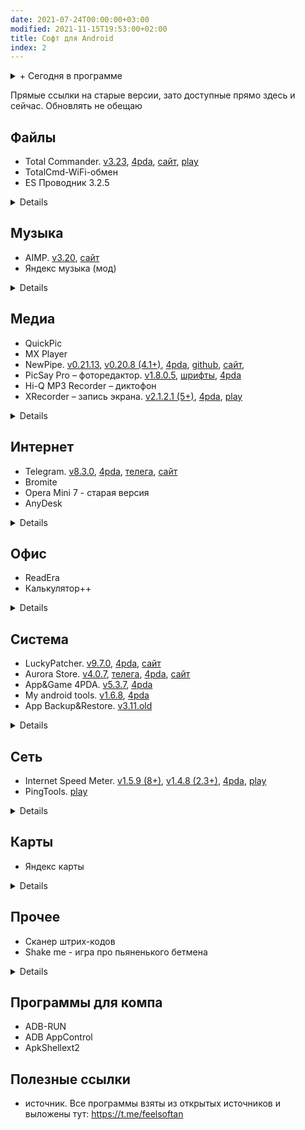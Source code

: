 ```yaml
---
date: 2021-07-24T00:00:00+03:00
modified: 2021-11-15T19:53:00+02:00
title: Софт для Android
index: 2
---
```


<details markdown="1">
<summary markdown="0">+ Сегодня в программе</summary>
- Список разделов  
{: toc }
</details>

Прямые ссылки на старые версии, зато доступные прямо здесь и сейчас. Обновлять не обещаю



## Файлы
- Total Commander. 
  [v3.23](https://tlgur.com/d/GW1rxPb4), 
  [4pda](https://4pda.to/forum/index.php?showtopic=224555), 
  [сайт](https://www.ghisler.com/android.htm#download), 
  [play](https://play.google.com/store/apps/details?id=com.ghisler.android.TotalCommander)
- TotalCmd-WiFi-обмен
- ES Проводник 3.2.5
<details markdown="1">
- TotalCmd USB stick plugin by OperaFan. 
  [v1.3.6](https://tlgur.com/d/GVqJmM68), 
  [4pda](#), 
  [телега](https://t.me/FeelSoftAn/164)
- Sync
- RAR
</details>

## Музыка
- AIMP. 
  [v3.20](https://tlgur.com/d/gm6VYQN4), 
  [сайт](http://www.aimp.ru/?do=download&os=android)
- Яндекс музыка (мод)
<details markdown="1">
- PlayerPro
- Spotify
- Shazam
</details>

## Медиа
- QuickPic
- MX Player
- NewPipe. 
  [v0.21.13](https://tlgur.com/d/81vyjo6G), 
  [v0.20.8 (4.1+)](https://tlgur.com/d/GL0ZDJ6G), 
  [4pda](#), 
  [github](https://github.com/TeamNewPipe/NewPipe/releases), 
  [сайт](https://newpipe.net/#download), 
- PicSay Pro – фоторедактор. 
  [v1.8.0.5](https://tlgur.com/d/GdX03zrG), [шрифты](#), [4pda](https://4pda.to/forum/index.php?showtopic=131210)
- Hi-Q MP3 Recorder – диктофон
- XRecorder  – запись экрана. 
  [v2.1.2.1 (5+)](#), 
  [4pda](#), 
  [play](https://play.google.com/store/apps/details?id=videoeditor.videorecorder.screenrecorder)
<details markdown="1">
- Youtube Vanced (мод)
- PowerTube
- HD VideoBox (закрыли) <https://tlgur.com/d/g2XkXzM8>
- LazyMedia 
- Кино HD
- Wink (мод)
</details>

## Интернет 
- Telegram. 
  [v8.3.0](https://tlgur.com/d/GXjVmwl4), 
  [4pda](https://4pda.to/forum/index.php?showtopic=948576), 
  [телега](https://t.me/TAndroidAPK), 
  [сайт](https://telegram.org/android?setln=ru)
- Bromite
- Opera Mini 7 - старая версия
- AnyDesk  
<details markdown="1">
- Viber
- Instander
- Opera браузер
- LoaderDroid
- Advanced Download Manager
- Flow – для rutracker.org
- Flud – торрент клиент
- OpenVPN
- Unified Remote
- Remote Ripple VNC
</details>


## Офис
- ReadEra
- Калькулятор++
<details markdown="1">
- Acode
- GitJournal
- Простой календарь
- Microsoft Office
- Aqua Mail
- StyleNote заметки
- EBookDroid
- ElectroDroid
- Переводчик
- Секундомер
</details>


## Система
- LuckyPatcher. 
  [v9.7.0](https://tlgur.com/d/g306JW64), 
  [4pda](https://4pda.to/forum/index.php?showtopic=298302), 
  [сайт](https://www.luckypatchers.com/lucky-patcher-all-versions/)
- Aurora Store. 
  [v4.0.7](https://tlgur.com/d/4x5bADY8), 
  [телега](https://t.me/AuroraOfficial), 
  [4pda](https://4pda.to/forum/index.php?showtopic=887569), 
  [сайт](https://auroraoss.com/download/#aurora-store)
- App&Game 4PDA. 
  [v5.3.7](https://tlgur.com/d/89BMN9OG),
  [4pda](https://4pda.to/forum/index.php?showtopic=275433)
- My android tools. 
  [v1.6.8](https://tlgur.com/d/GL0ZNxBG), 
  [4pda](https://4pda.to/forum/index.php?showtopic=587771)
- App Backup&Restore. 
  [v3.11.old](#)
<details markdown="1">
- Copy
- Powerful Control
- Titanium Backup
- System App Remover. 
  [телега](https://t.me/FeelSoftAn/170)
- 4G Switcher
- TTL Manager
- CPU Spy
- AdAway
- CPU Spy
- Darker Pro
- Google Play Blocker
- TTL Master
- Microsoft Launcher
- Launcher<3
- Клавиатура Google
</details>


## Сеть
- Internet Speed Meter. 
  [v1.5.9 (8+)](https://tlgur.com/d/G7BY5Nd8), 
  [v1.4.8 (2.3+)](https://tlgur.com/d/gpYyML04), 
  [4pda](https://4pda.to/forum/index.php?showtopic=453821), 
  [play](https://play.google.com/store/apps/details?id=com.internet.speed.meter.lite)
- PingTools. 
  [play](https://play.google.com/store/apps/details?id=ua.com.streamsoft.pingtools)
<details markdown="1">
- Network scanner
- Network Utilities
- kWS
- primitive ftpd. [скачать](#), [GitHub](https://github.com/wolpi/prim-ftpd/releases)
- IP Webcam
</details>

## Карты
- Яндекс карты
<details markdown="1">
- 2gis
- on taxi
- blablacar
</details>

## Прочее
- Сканер штрих-кодов
- Shake me - игра про пьяненького бетмена
<details markdown="1">
- Виджет громкости
- Mi Band Master 
- Shake me - #batman
</details>

## Программы для компа
- ADB-RUN
- ADB AppControl
- ApkShellext2

## Полезные ссылки
- источник. Все программы взяты из открытых источников и выложены тут: <https://t.me/feelsoftan>
